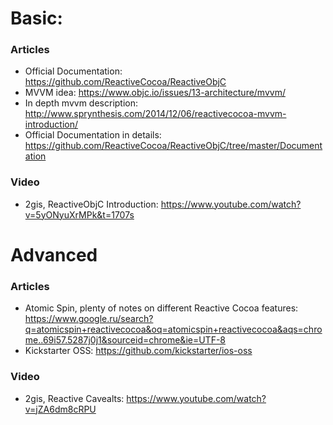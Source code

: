 # Basic:

### Articles
* Official Documentation: https://github.com/ReactiveCocoa/ReactiveObjC
* MVVM idea: https://www.objc.io/issues/13-architecture/mvvm/
* In depth mvvm description: http://www.sprynthesis.com/2014/12/06/reactivecocoa-mvvm-introduction/
* Official Documentation in details: https://github.com/ReactiveCocoa/ReactiveObjC/tree/master/Documentation

### Video
* 2gis, ReactiveObjC Introduction: https://www.youtube.com/watch?v=5yONyuXrMPk&t=1707s

# Advanced

### Articles
* Atomic Spin, plenty of notes on different Reactive Cocoa features: https://www.google.ru/search?q=atomicspin+reactivecocoa&oq=atomicspin+reactivecocoa&aqs=chrome..69i57.5287j0j1&sourceid=chrome&ie=UTF-8
* Kickstarter OSS: https://github.com/kickstarter/ios-oss

### Video
* 2gis, Reactive Cavealts: https://www.youtube.com/watch?v=jZA6dm8cRPU

